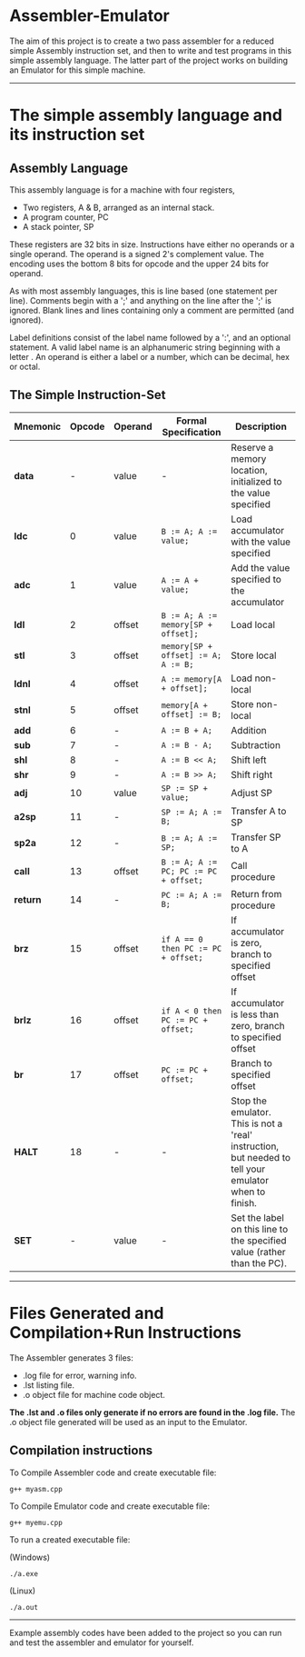 # Assembler-Emulator
The aim of this project is to create a two pass assembler for a reduced simple Assembly instruction set, and then to write and test programs in this simple assembly language. The latter part of the project works on building an Emulator for this simple machine.

***

# The simple assembly language and its instruction set
## Assembly Language
This assembly language is for a machine with four registers,

* Two registers, A & B, arranged as an internal stack.
* A program counter, PC
* A stack pointer, SP
  
These registers are 32 bits in size. Instructions have either no operands or a single operand. The operand is a signed 2's complement value. The encoding uses the bottom 8 bits for opcode and the upper 24 bits for operand.

As with most assembly languages, this is line based (one statement per line). Comments begin with a ';' and anything on the line after the ';' is ignored. Blank lines and lines containing only a comment are permitted (and ignored).

Label definitions consist of the label name followed by a ':', and an optional statement. A valid label name is an alphanumeric string beginning with a letter . An operand is either a label or a number, which can be decimal, hex or octal.

## The Simple Instruction-Set

| Mnemonic | Opcode | Operand | Formal Specification | Description |
|----------|--------|---------|----------------------|-------------|
| **data** | -      | value   | -                    | Reserve a memory location, initialized to the value specified |
| **ldc**  | 0      | value   | `B := A; A := value;`  | Load accumulator with the value specified |
| **adc**  | 1      | value   | `A := A + value;`      | Add the value specified to the accumulator |
| **ldl**  | 2      | offset  | `B := A; A := memory[SP + offset];` | Load local |
| **stl**  | 3      | offset  | `memory[SP + offset] := A; A := B;` | Store local |
| **ldnl** | 4      | offset  | `A := memory[A + offset];` | Load non-local |
| **stnl** | 5      | offset  | `memory[A + offset] := B;` | Store non-local |
| **add**  | 6      | -       | `A := B + A;`          | Addition |
| **sub**  | 7      | -       | `A := B - A;`          | Subtraction |
| **shl**  | 8      | -       | `A := B << A;`         | Shift left |
| **shr**  | 9      | -       | `A := B >> A;`         | Shift right |
| **adj**  | 10     | value   | `SP := SP + value;`    | Adjust SP |
| **a2sp** | 11     | -       | `SP := A; A := B;`     | Transfer A to SP |
| **sp2a** | 12     | -       | `B := A; A := SP;`     | Transfer SP to A |
| **call** | 13     | offset  | `B := A; A := PC; PC := PC + offset;` | Call procedure |
| **return** | 14   | -       | `PC := A; A := B;`     | Return from procedure |
| **brz**  | 15     | offset  | `if A == 0 then PC := PC + offset;` | If accumulator is zero, branch to specified offset |
| **brlz** | 16     | offset  | `if A < 0 then PC := PC + offset;` | If accumulator is less than zero, branch to specified offset |
| **br**   | 17     | offset  | `PC := PC + offset;`   | Branch to specified offset |
| **HALT** | 18     | -       | -                    | Stop the emulator. This is not a 'real' instruction, but needed to tell your emulator when to finish. |
| **SET**  | -      | value   | -                    | Set the label on this line to the specified value (rather than the PC). |

***
# Files Generated and Compilation+Run Instructions
The Assembler generates 3 files:

* .log file for error, warning info.
* .lst listing file.
* .o object file for machine code object.

**The .lst and .o files only generate if no errors are found in the .log file.** The .o object file generated will be used as an input to the Emulator.

## Compilation instructions

To Compile Assembler code and create executable file:
```
g++ myasm.cpp
```
To Compile Emulator code and create executable file:
```
g++ myemu.cpp
```
To run a created executable file:

(Windows)
```
./a.exe
```
(Linux)
```
./a.out
```

***

Example assembly codes have been added to the project so you can run and test the assembler and emulator for yourself.
